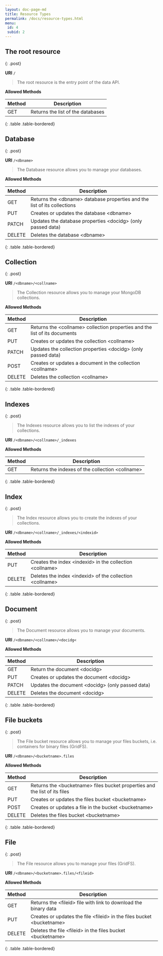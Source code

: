 ```yaml
---
layout: doc-page-md
title: Resource Types
permalink: /docs/resource-types.html
menu:
 id: 4
 subid: 2
---
```


## The root resource
{: .post}

__URI__ <code>/</code>

> The root resource is the entry point of the data API.

__Allowed Methods__

|Method|Description|
|-|-|
|GET|Returns the list of the databases|
{: .table .table-bordered}

## Database 
{: .post}

__URI__ <code>/&lt;dbname&gt;</code>

> The Database resource allows you to manage your databases. 

__Allowed Methods__

|Method|Description|
|-|-|
|GET|Returns the &lt;dbname&gt; database properties and the list of its collections|
|PUT|Creates or updates the database &lt;dbname&gt;|
|PATCH|Updates the database properties &lt;docidg&gt; (only passed data)|
|DELETE|Deletes the database &lt;dbname&gt;|
{: .table .table-bordered}

## Collection 
{: .post}

__URI__ <code>/&lt;dbname&gt;/&lt;collname&gt;</code>

> The Collection resource allows you to manage your MongoDB collections. 

__Allowed Methods__

|Method|Description|
|-|-|
|GET|Returns the &lt;collname&gt; collection properties and the list of its documents|
|PUT|Creates or updates the collection &lt;collname&gt;|
|PATCH|Updates the collection properties &lt;docidg&gt; (only passed data)|
|POST|Creates or updates a document in the collection &lt;collname&gt;|
|DELETE|Deletes the collection &lt;collname&gt;|
{: .table .table-bordered}

## Indexes
{: .post}

> The Indexes resource allows you to list the indexes of your collections. 

__URI__ <code>/&lt;dbname&gt;/&lt;collname&gt;/_indexes</code>

__Allowed Methods__

|Method|Description|
|-|-|
|GET|Returns the indexes of the collection &lt;collname&gt;|
{: .table .table-bordered}

## Index
{: .post} 

> The Index resource allows you to create the indexes of your collections. 

__URI__ <code>/&lt;dbname&gt;/&lt;collname&gt;/_indexes/&lt;indexid&gt;</code>

__Allowed Methods__

|Method|Description|
|-|-|
|PUT|Creates the index &lt;indexid&gt; in the collection &lt;collname&gt;|
|DELETE|Deletes the index &lt;indexid&gt; of the collection &lt;collname&gt;|
{: .table .table-bordered}

## Document
{: .post}

> The Document resource allows you to manage your documents.

__URI__ <code>/&lt;dbname&gt;/&lt;collname&gt;/&lt;docidg&lt;</code>

__Allowed Methods__

|Method|Description|
|-|-|
|GET|Return the document &lt;docidg&gt; |
|PUT|Creates or updates the document &lt;docidg&gt;|
|PATCH|Updates the document &lt;docidg&gt; (only passed data)|
|DELETE|Deletes the document &lt;docidg&gt;|
{: .table .table-bordered}

## File buckets
{: .post}

> The File bucket resource allows you to manage your files buckets, i.e. containers for binary files (GridFS).

__URI__ <code>/&lt;dbname&gt;/&lt;bucketname&gt;.files</code>

__Allowed Methods__

|Method|Description|
|-|-|
|GET|Returns the &lt;bucketname&gt; files bucket properties and the list of its files|
|PUT|Creates or updates the files bucket &lt;bucketname&gt;|
|POST|Creates or updates a file in the bucket &lt;bucketname&gt;|
|DELETE|Deletes the files bucket &lt;bucketname&gt;|
{: .table .table-bordered}

## File
{: .post}

> The File resource allows you to manage your files (GridFS).

__URI__ <code>/&lt;dbname&gt;/&lt;bucketname&gt;.files/&lt;fileid&gt;</code>

__Allowed Methods__

|Method|Description|
|-|-|
|GET|Returns the &lt;fileid&gt; file with link to download the binary data|
|PUT|Creates or updates the file &lt;fileid&gt; in the files bucket &lt;bucketname&gt;|
|DELETE|Deletes the file &lt;fileid&gt; in the files bucket &lt;bucketname&gt;|
{: .table .table-bordered}